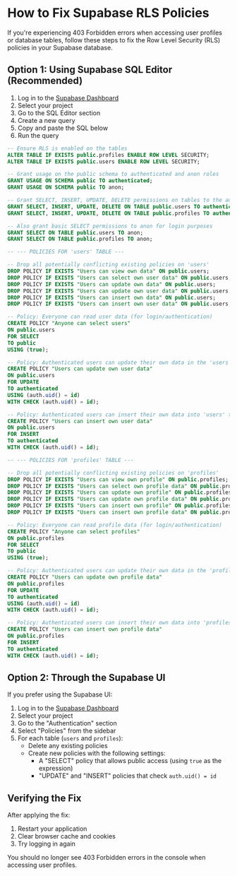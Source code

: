 # How to Fix Supabase RLS Policies

If you're experiencing 403 Forbidden errors when accessing user profiles or database tables, follow these steps to fix the Row Level Security (RLS) policies in your Supabase database.

## Option 1: Using Supabase SQL Editor (Recommended)

1. Log in to the [Supabase Dashboard](https://app.supabase.com/)
2. Select your project
3. Go to the SQL Editor section
4. Create a new query
5. Copy and paste the SQL below
6. Run the query

```sql
-- Ensure RLS is enabled on the tables
ALTER TABLE IF EXISTS public.profiles ENABLE ROW LEVEL SECURITY;
ALTER TABLE IF EXISTS public.users ENABLE ROW LEVEL SECURITY;

-- Grant usage on the public schema to authenticated and anon roles
GRANT USAGE ON SCHEMA public TO authenticated;
GRANT USAGE ON SCHEMA public TO anon;

-- Grant SELECT, INSERT, UPDATE, DELETE permissions on tables to the authenticated role.
GRANT SELECT, INSERT, UPDATE, DELETE ON TABLE public.users TO authenticated;
GRANT SELECT, INSERT, UPDATE, DELETE ON TABLE public.profiles TO authenticated;

-- Also grant basic SELECT permissions to anon for login purposes
GRANT SELECT ON TABLE public.users TO anon;
GRANT SELECT ON TABLE public.profiles TO anon;

-- --- POLICIES FOR 'users' TABLE ---

-- Drop all potentially conflicting existing policies on 'users'
DROP POLICY IF EXISTS "Users can view own data" ON public.users;
DROP POLICY IF EXISTS "Users can select own user data" ON public.users;
DROP POLICY IF EXISTS "Users can update own data" ON public.users;
DROP POLICY IF EXISTS "Users can update own user data" ON public.users;
DROP POLICY IF EXISTS "Users can insert own data" ON public.users;
DROP POLICY IF EXISTS "Users can insert own user data" ON public.users;

-- Policy: Everyone can read user data (for login/authentication)
CREATE POLICY "Anyone can select users"
ON public.users
FOR SELECT
TO public
USING (true);

-- Policy: Authenticated users can update their own data in the 'users' table
CREATE POLICY "Users can update own user data"
ON public.users
FOR UPDATE
TO authenticated
USING (auth.uid() = id)
WITH CHECK (auth.uid() = id);

-- Policy: Authenticated users can insert their own data into 'users' table
CREATE POLICY "Users can insert own user data"
ON public.users
FOR INSERT
TO authenticated
WITH CHECK (auth.uid() = id);

-- --- POLICIES FOR 'profiles' TABLE ---

-- Drop all potentially conflicting existing policies on 'profiles'
DROP POLICY IF EXISTS "Users can view own profile" ON public.profiles;
DROP POLICY IF EXISTS "Users can select own profile data" ON public.profiles;
DROP POLICY IF EXISTS "Users can update own profile" ON public.profiles;
DROP POLICY IF EXISTS "Users can update own profile data" ON public.profiles;
DROP POLICY IF EXISTS "Users can insert own profile" ON public.profiles;
DROP POLICY IF EXISTS "Users can insert own profile data" ON public.profiles;

-- Policy: Everyone can read profile data (for login/authentication)
CREATE POLICY "Anyone can select profiles"
ON public.profiles
FOR SELECT
TO public
USING (true);

-- Policy: Authenticated users can update their own data in the 'profiles' table
CREATE POLICY "Users can update own profile data"
ON public.profiles
FOR UPDATE
TO authenticated
USING (auth.uid() = id)
WITH CHECK (auth.uid() = id);

-- Policy: Authenticated users can insert their own data into 'profiles' table
CREATE POLICY "Users can insert own profile data"
ON public.profiles
FOR INSERT
TO authenticated
WITH CHECK (auth.uid() = id);
```

## Option 2: Through the Supabase UI

If you prefer using the Supabase UI:

1. Log in to the [Supabase Dashboard](https://app.supabase.com/)
2. Select your project
3. Go to the "Authentication" section
4. Select "Policies" from the sidebar
5. For each table (`users` and `profiles`):
   - Delete any existing policies
   - Create new policies with the following settings:
     - A "SELECT" policy that allows public access (using `true` as the expression)
     - "UPDATE" and "INSERT" policies that check `auth.uid() = id`

## Verifying the Fix

After applying the fix:

1. Restart your application
2. Clear browser cache and cookies
3. Try logging in again

You should no longer see 403 Forbidden errors in the console when accessing user profiles. 